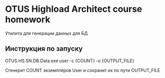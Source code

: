 # OTUS Highload Architect course homework

 Утилита для генерации данных для БД

## Инструкция по запуску

OTUS.HS.SN.DB.Data.exe user -c {COUNT} -o {OUTPUT_FILE}

Сгенерит COUNT экземпляров User и сохранит их по пути OUTPUT_FILE